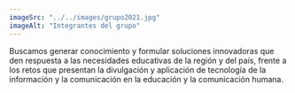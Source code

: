 ```yaml
---
imageSrc: "../../images/grupo2021.jpg"
imageAlt: "Integrantes del grupo"
---
```


Buscamos generar conocimiento y formular soluciones innovadoras que den respuesta a las necesidades educativas de la región y del país, frente a los retos que presentan la divulgación y aplicación de tecnología de la información y la comunicación en la educación y la comunicación humana.
